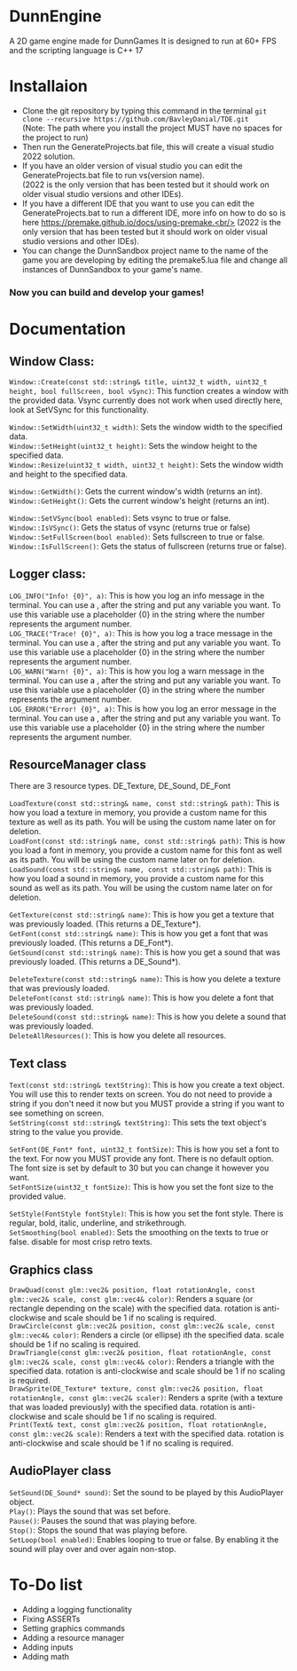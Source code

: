 # DunnEngine
A 2D game engine made for DunnGames
It is designed to run at 60+ FPS and the scripting language is C++ 17

# Installaion
- Clone the git repository by typing this command in the terminal
```git clone --recursive https://github.com/BavleyDanial/TDE.git```<br/> (Note: The path where you install the project MUST have no spaces for the project to run)
- Then run the GenerateProjects.bat file, this will create a visual studio 2022 solution.
- If you have an older version of visual studio you can edit the GenerateProjects.bat file to run vs(version name).<br/>
  (2022 is the only version that has been tested but it should work on older visual studio versions and other IDEs).
- If you have a different IDE that you want to use you can edit the GenerateProjects.bat to run a different IDE, more info on how to do so is here https://premake.github.io/docs/using-premake.<br/>
  (2022 is the only version that has been tested but it should work on older visual studio versions and other IDEs).
- You can change the DunnSandbox project name to the name of the game you are developing by editing the premake5.lua file and change all instances of DunnSandbox to your game's name.
### Now you can build and develop your games!

 # Documentation
   ## Window Class:
   ```Window::Create(const std::string& title, uint32_t width, uint32_t height, bool fullScreen, bool vSync)```: This function creates a window with the provided data. Vsync currently does not work when used directly here, look at SetVSync for this functionality.<br/>
   
   ```Window::SetWidth(uint32_t width)```: Sets the window width to the specified data.<br/>
   ```Window::SetHeight(uint32_t height)```: Sets the window height to the specified data. <br/>
   ```Window::Resize(uint32_t width, uint32_t height)```: Sets the window width and height to the specified data.<br/>
   
   ```Window::GetWidth()```: Gets the current window's width (returns an int).<br/>
   ```Window::GetHeight()```: Gets the current window's height (returns an int).<br/>

  ```Window::SetVSync(bool enabled)```: Sets vsync to true or false.<br/>
  ```Window::IsVSync()```: Gets the status of vsync (returns true or false)<br/>
  ```Window::SetFullScreen(bool enabled)```: Sets fullscreen to true or false.<br/>
  ```Window::IsFullScreen()```: Gets the status of fullscreen (returns true or false).<br/>

  ## Logger class:
   ```LOG_INFO("Info! {0}", a)```: This is how you log an info message in the terminal. You can use a , after the string and put any variable you want. To use this variable use a placeholder {0} in the string where the number represents the argument number.<br/>
   ```LOG_TRACE("Trace! {0}", a)```: This is how you log a trace message in the terminal. You can use a , after the string and put any variable you want. To use this variable use a placeholder {0} in the string where the number represents the argument number.<br/>
   ```LOG_WARN("Warn! {0}", a)```: This is how you log a warn message in the terminal. You can use a , after the string and put any variable you want. To use this variable use a placeholder {0} in the string where the number represents the argument number.<br/>
   ```LOG_ERROR("Error! {0}", a)```: This is how you log an error message in the terminal. You can use a , after the string and put any variable you want. To use this variable use a placeholder {0} in the string where the number represents the argument number.<br/>
   
  ## ResourceManager class
  
  There are 3 resource types. DE_Texture, DE_Sound, DE_Font
  
  ```LoadTexture(const std::string& name, const std::string& path)```: This is how you load a texture in memory, you provide a custom name for this texture as well as its path. You will be using the custom name later on for deletion.<br/> 
  ```LoadFont(const std::string& name, const std::string& path)```: This is how you load a font in memory,  you provide a custom name for this font as well as its path. You will be using the custom name later on for deletion.<br/>
  ```LoadSound(const std::string& name, const std::string& path)```: This is how you load a sound in memory,  you provide a custom name for this sound as well as its path. You will be using the custom name later on for deletion.<br/>

  ```GetTexture(const std::string& name)```: This is how you get a texture that was previously loaded. (This returns a DE_Texture*).<br/>
  ```GetFont(const std::string& name)```: This is how you get a font that was previously loaded. (This returns a DE_Font*).<br/>
  ```GetSound(const std::string& name)```: This is how you get a sound that was previously loaded. (This returns a DE_Sound*).<br/>

  ```DeleteTexture(const std::string& name)```: This is how you delete a texture that was previously loaded.<br/>
  ```DeleteFont(const std::string& name)```: This is how you delete a font that was previously loaded.<br/>
  ```DeleteSound(const std::string& name)```: This is how you delete a sound that was previously loaded.<br/>
  ```DeleteAllResources()```: This is how you delete all resources.<br/>

  ## Text class
  ```Text(const std::string& textString)```: This is how you create a text object. You will use this to render texts on screen. You do not need to provide a string if you don't need it now but you MUST provide a string if you want to see something on screen.<br/>
  ```SetString(const std::string& textString)```: This sets the text object's string to the value you provide.<br/>
  
  ```SetFont(DE_Font* font, uint32_t fontSize)```: This is how you set a font to the text. For now you MUST provide any font. There is no default option. The font size is set by default to 30 but you can change it however you want.<br/>
  ```SetFontSize(uint32_t fontSize)```: This is how you set the font size to the provided value.<br/>
  
  ```SetStyle(FontStyle fontStyle)```: This is how you set the font style. There is regular, bold, italic, underline, and strikethrough.<br/>
  ```SetSmoothing(bool enabled)```: Sets the smoothing on the texts to true or false. disable for most crisp retro texts.<br/>

  ## Graphics class
  ```DrawQuad(const glm::vec2& position, float rotationAngle, const glm::vec2& scale, const glm::vec4& color)```: Renders a square (or rectangle depending on the scale) with the specified data. rotation is anti-clockwise and scale should be 1 if no scaling is required.<br/>
  ```DrawCircle(const glm::vec2& position, const glm::vec2& scale, const glm::vec4& color)```: Renders a circle (or ellipse) ith the specified data. scale should be 1 if no scaling is required.<br/>
  ```DrawTriangle(const glm::vec2& position, float rotationAngle, const glm::vec2& scale, const glm::vec4& color)```: Renders a triangle with the specified data. rotation is anti-clockwise and scale should be 1 if no scaling is required.<br/>
  ```DrawSprite(DE_Texture* texture, const glm::vec2& position, float rotationAngle, const glm::vec2& scaler)```: Renders a sprite (with a texture that was loaded previously) with the specified data. rotation is anti-clockwise and scale should be 1 if no scaling is required.<br/>
  ```Print(Text& text, const glm::vec2& position, float rotationAngle, const glm::vec2& scale)```: Renders a text with the specified data. rotation is anti-clockwise and scale should be 1 if no scaling is required.<br/>

  ## AudioPlayer class
  ```SetSound(DE_Sound* sound)```: Set the sound to be played by this AudioPlayer object.<br/>
  ```Play()```: Plays the sound that was set before.<br/>
  ```Pause()```: Pauses the sound that was playing before. <br/>
  ```Stop()```: Stops the sound that was playing before.<br/>
  ```SetLoop(bool enabled)```: Enables looping to true or false. By enabling it the sound will play over and over again non-stop.<br/>

# To-Do list
- Adding a logging functionality
- Fixing ASSERTs
- Setting graphics commands
- Adding a resource manager
- Adding inputs
- Adding math
